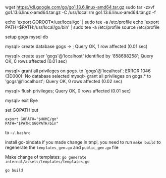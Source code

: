 wget https://dl.google.com/go/go1.13.6.linux-amd64.tar.gz
sudo tar -zxvf go1.13.6.linux-amd64.tar.gz -C /usr/local
rm go1.13.6.linux-amd64.tar.gz -f



echo 'export GOROOT=/usr/local/go' | sudo tee -a /etc/profile
echo 'export PATH=$PATH:/usr/local/go/bin' | sudo tee -a /etc/profile
source /etc/profile



setup gogs mysql db

mysql> create database gogs
    -> ;
Query OK, 1 row affected (0.01 sec)

mysql> create user 'gogs'@'localhost' identified by '858688258';
Query OK, 0 rows affected (0.01 sec)

mysql> grant all privileges on *gogs.* to 'gogs'@'localhost';
ERROR 1046 (3D000): No database selected
mysql> grant all privileges on gogs.* to 'gogs'@'localhost';
Query OK, 0 rows affected (0.02 sec)

mysql> flush privileges;
Query OK, 0 rows affected (0.01 sec)

mysql> exit
Bye

set GOPATH
put
```
export GOPATH="$HOME/go"
PATH="$PATH:$GOPATH/bin"
```
to `~/.bashrc`


install go-bindata
if you made change in tmpl, you need to run `make build` to regenerate the `templates_gen.go` and `public_gen.go` file 


Make change of templates:
`go generate internal/assets/templates/templates.go`

`go build`
